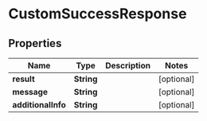 # CustomSuccessResponse

## Properties
Name | Type | Description | Notes
------------ | ------------- | ------------- | -------------
**result** | **String** |  |  [optional]
**message** | **String** |  |  [optional]
**additionalInfo** | **String** |  |  [optional]
